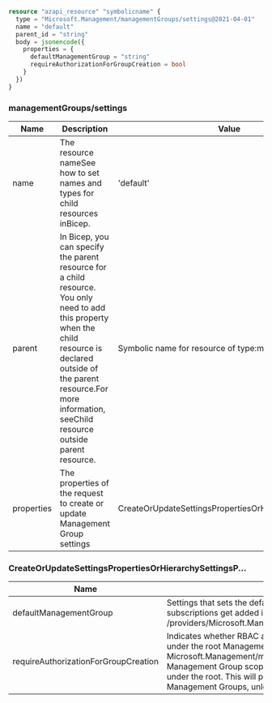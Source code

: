 ```terraform
resource "azapi_resource" "symbolicname" {
  type = "Microsoft.Management/managementGroups/settings@2021-04-01"
  name = "default"
  parent_id = "string"
  body = jsonencode({
    properties = {
      defaultManagementGroup = "string"
      requireAuthorizationForGroupCreation = bool
    }
  })
}

```

### managementGroups/settings

| Name | Description | Value |
|-|-|-|
| name | The resource nameSee how to set names and types for child resources inBicep. | 'default' |
| parent | In Bicep, you can specify the parent resource for a child resource. You only need to add this property when the child resource is declared outside of the parent resource.For more information, seeChild resource outside parent resource. | Symbolic name for resource of type:managementGroups |
| properties | The properties of the request to create or update Management Group settings | CreateOrUpdateSettingsPropertiesOrHierarchySettingsP... |


### CreateOrUpdateSettingsPropertiesOrHierarchySettingsP...

| Name | Description | Value |
|-|-|-|
| defaultManagementGroup | Settings that sets the default Management Group under which new subscriptions get added in this tenant. For example, /providers/Microsoft.Management/managementGroups/defaultGroup | string |
| requireAuthorizationForGroupCreation | Indicates whether RBAC access is required upon group creation under the root Management Group. If set to true, user will require Microsoft.Management/managementGroups/write action on the root Management Group scope in order to create new Groups directly under the root. This will prevent new users from creating new Management Groups, unless they are given access. | bool |


